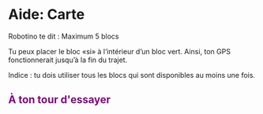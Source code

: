 # Aide: Carte

Robotino te dit : Maximum 5 blocs

Tu peux placer le bloc «si» à l’intérieur d’un bloc vert. Ainsi, ton GPS fonctionnerait jusqu’à la fin du trajet.

Indice : tu dois utiliser tous les blocs qui sont disponibles au moins une fois.

## <span style="color: #800080">À ton tour d'essayer</span>